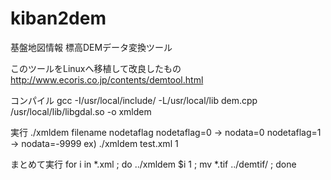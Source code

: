 kiban2dem
=========

基盤地図情報 標高DEMデータ変換ツール

このツールをLinuxへ移植して改良したもの
http://www.ecoris.co.jp/contents/demtool.html


コンパイル
gcc -I/usr/local/include/ -L/usr/local/lib dem.cpp /usr/local/lib/libgdal.so -o xmldem

実行
./xmldem filename nodetaflag
 nodetaflag=0 -> nodata=0
 nodetaflag=1 -> nodata=-9999
ex) ./xmldem test.xml 1


まとめて実行
for i in *.xml ; do ../xmldem $i 1 ; mv *.tif ../demtif/ ; done

